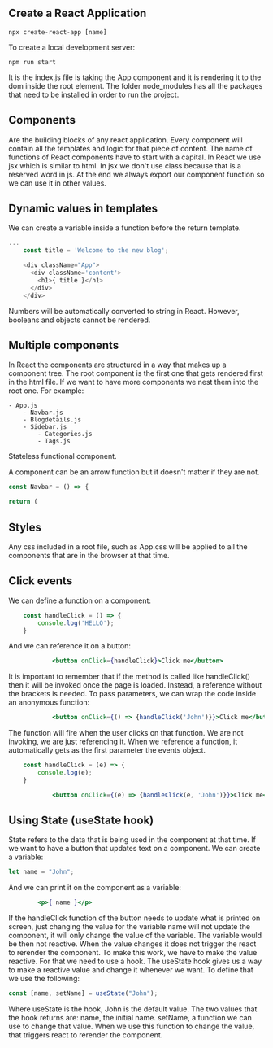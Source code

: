 

## Create a React Application
```
npx create-react-app [name]
```
To create a local development server:
```
npm run start
```
It is the index.js file is taking the App component and it is rendering it to the dom inside the root element.
The folder node_modules has all the packages that need to be installed in order to run the project.
## Components
Are the building blocks of any react application. Every component will contain all the templates and logic for that piece of content.
The name of functions of React components have to start with a capital.
In React we use jsx which is similar to html. In jsx we don't use class because that is a reserved word in js.
At the end we always export our component function so we can use it in other values.
## Dynamic values in templates
We can create a variable inside a function before the return template.
```js
...
	const title = 'Welcome to the new blog';

    <div className="App">
      <div className='content'>
        <h1>{ title }</h1>
      </div>
    </div>
```
Numbers will be automatically converted to string in React. However, booleans and objects cannot be rendered.

## Multiple components 
In React the components are structured in a way that makes up a component tree.
The root component is the first one that gets rendered first in the html file. If we want to have more components we nest them into the root one.
For example:
```
- App.js
	- Navbar.js
	- Blogdetails.js
	- Sidebar.js
		- Categories.js
		- Tags.js
```
Stateless functional component.

A component can be an arrow function but it doesn't matter if they are not.
```js
const Navbar = () => {

return (
```

## Styles
Any css included in a root file, such as App.css will be applied to all the components that are in the browser at that time.

## Click events
We can define a function on a component:
```js
    const handleClick = () => {
        console.log('HELLO');
    }
```
And we can reference it on a button:
```jsx
            <button onClick={handleClick}>Click me</button>
```
It is important to remember that if the method is called like handleClick() then it will be invoked once the page is loaded. Instead, a reference without the brackets is needed.
To pass parameters, we can wrap the code inside an anonymous function:
```jsx
            <button onClick={() => {handleClick('John')}}>Click me</button>
```
The function will fire when the user clicks on that function. We are not invoking, we are just referencing it.
When we reference a function, it automatically gets as the first parameter the events object.
```js
    const handleClick = (e) => {
        console.log(e);
    }
```
```jsx
            <button onClick={(e) => {handleClick(e, 'John')}}>Click me</button>
```

## Using State (useState hook)
State refers to the data that is being used in the component at that time.
If we want to have a button that updates text on a component. We can create a variable:
```js
let name = "John";
```
And we can print it on the component as a variable:
```jsx
		<p>{ name }</p>
```
If the handleClick function of the button needs to update what is printed on screen, just changing the value for the variable name will not update the component, it will only change the value of the variable.
The variable would be then not reactive. When the value changes it does not trigger the react to rerender the component.
To make this work, we have to make the value reactive. For that we need to use a hook. 
The useState hook gives us a way to make a reactive value and change it whenever we want.
To define that we use the following:
```js
const [name, setName] = useState("John");
```
Where useState is the hook, John is the default value.
The two values that the hook returns are:
name, the initial name.
setName, a function we can use to change that value. When we use this function to change the value, that triggers react to rerender the component.

